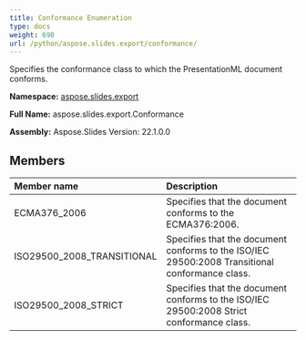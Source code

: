 ```yaml
---
title: Conformance Enumeration
type: docs
weight: 690
url: /python/aspose.slides.export/conformance/
---
```


Specifies the conformance class to which the PresentationML document conforms.

**Namespace:** [aspose.slides.export](/python/aspose.slides.export/)

**Full Name:** aspose.slides.export.Conformance

**Assembly:**  Aspose.Slides Version: 22.1.0.0

## **Members**
|**Member name**|**Description**|
| :- | :- |
|ECMA376_2006|Specifies that the document conforms to the ECMA376:2006.|
|ISO29500_2008_TRANSITIONAL|Specifies that the document conforms to the ISO/IEC 29500:2008 Transitional conformance class.|
|ISO29500_2008_STRICT|Specifies that the document conforms to the ISO/IEC 29500:2008 Strict conformance class.|
